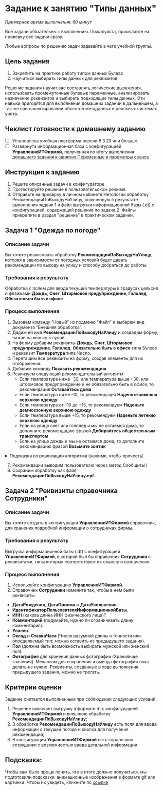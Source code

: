 # Задание к занятию "Типы данных"
_Примерное время выполнения: 60 минут_

Все задачи обязательны к выполнению. Пожалуйста, присылайте на проверку все задачи сразу.

Любые вопросы по решению задач задавайте в чате учебной группы.

## Цель задания

1. Закрепить на практике работу типом данных Булево
2. Научиться выбирать типы данных для реквизитов

Решение задания научит вас составлять логические выражения, использовать промежуточные булевые переменные, анализировать назначение реквизитов и выбирать подходящие типы данных. Эти навыки пригодятся для выполнения домашних заданий в дальнейшем, а так же при проектировании объектов метаданных в реальных системах учета.

## Чеклист готовности к домашнему заданию

- [ ] Установлена учебная платформа версии 8.3.20 или больше.
- [ ] Развернута информационная база с конфигурацией **УправлениеИТФирмой**, полученная по итогу выполнения [домашнего задания к занятию Переменные и параметры сеанса](/homework-2-2.md)

## Инструкция к заданию

1. Решите описанные задачи в конфигураторе.
2. Протестируйте решение в пользовательском режиме.
3. Отправьте на проверку в личном кабинете Нетологии обработку РекомендацииПоВыходуНаУлицу, полученную в результате выполнения задачи 1 и файл выгрузки информационной базы (.dt) с конфигурацией, содержащей решение по задаче 2. Файлы прикрепите в раздел "решение" в практическом задании.

## Задача 1 "Одежда по погоде"

### Описание задачи
Вы хотите реализовать обработку **РекомендацииПоВыходуНаУлицу**, которая в зависимости от погодных условий будет давать рекомендации по выходу на улицу и способу добраться до работы.

### Требования к результату
Обработка с полем для ввода текущей температуры в градусах цельсия и флажками **Дождь**, **Снег**, **Штормовое предупреждение**, **Гололед**, **Обязательно быть в офисе**

### Процесс выполнения
1. Вызовем команду "Новый" из подменю "Файл" и выберем вид документа "Внешняя обработка".
2. Дадим ей имя **РекомендацииПоВыходуНаУлицу** и создадим форму, нажав на кнопку с лупой.
3. На форму добавим реквизиты **Дождь**, **Снег**, **Штормовое предупреждение**, **Гололед**, **Обязательно быть в офисе** типа Булево и реквизит **Температура** типа Число.
4. Перетащим все реквизиты на форму, создав элементы для их отображения.
5. Добавим команду **Показать рекомендацию**.
6. Реализуем следующий рекомендательный алгоритм:
    - Если температура ниже -30, или температура выше +30, или штормовое предупреждение и не обязательно быть в офисе, то рекомендация **Оставайтесь дома**
    - Если температура ниже -10, то рекомендация **Наденьте зимнюю верхнюю одежду**
    - Если температура от -10 до +15, то рекомендуем **Наденьте демисезонную верхнюю одежду**
    - Если температура выше +15, то рекомендуем **Наденьте летнюю верхнюю одежду**
    - Если на улице снег или гололед и мы не остаемся дома, то дополните рекомендацию фразой **Добирайтесь общественным транспортом** 
    - Если на улице дождь и мы не остаемся дома, то дополните рекомендацию фразой **Возьмите зонтик** 

<details>
  <summary>Подсказка по реализации алгоритма (нажими, чтобы прочесть)</summary>
  
Для проверки, что мы не остаемся дома удобно создать отдельную переменную:

```bsl
    ОставайтесьДома = Температура < -30 Или ...;
    Если ОставайтесьДома Тогда
        Сообщить("...");
    КонецЕсли;
    Если Снег И Не ОставайтесьДома ... Тогда
        Сообщить("...");
    КонецЕсли;
```

или использовать ранний возврат, если принято решение остаться дома:

```bsl
    Если Температура < -30 Или ... Тогда
        Сообщить("...");
        Возврат;
    КонецЕсли;
```

</details>

7. Рекомендации выводим пользователю через метод Сообщить()
8. Сохраним обработку как файл **РекомендацииПоВыходуНаУлицу.epf**.

## Задача 2 "Реквизиты справочника Сотрудники"

### Описание задачи
Вы хотите создать в конфигурации **УправлениеИТФирмой** справочник, для хранения подробной информации о сотрудниках фирмы.

### Требования к результату
Выгрузка информационной базы (.dt) с конфигурацией **УправлениеИТФирмой**, в которой был бы справочник **Сотрудники** с реквизитами, типы которых соответствуют их смыслу и назначению.

### Процесс выполнения
1. Используйте конфигурацию **УправлениеИТФирмой**.
2. Справочник **Сотрудники** измените так, чтобы в нем были реквизиты:
* **ДатаРождения**, **ДатаПриема** и **ДатаУвольнения**.
* **ИдентификаторПользователяИнформационнойБазы**.
* **ИНН** (какова длина ИНН физического лица)?
* **Комментарий** (подумайте, нужно ли ограничивать длину комментария).
* **Уволен**.
* **Оклад** и **СтавкаЧаса** (Число разумной длины и точности или определяемый тип; можно оставить из предыдущего задания).
* **Пол** (должна быть возможность выбирать мужской или женский пол).
* **Фотография** для хранения данных фотографии (Хранилище значения). Механизм для сохранения и вывода фотографии пока делать не нужно.
Реквизиты, созданные в ходе выполнения предыдущего задания, можно не трогать.

## Критерии оценки

Задание считается выполненным при соблюдении следующих условий:
1. Решение включает выгрузку в формате dt с конфигурацией **УправлениеИТФирмой** и внешнюю обработку **РекомендацииПоВыходуНаУлицу**;
2. В обработке **РекомендацииПоВыходуНаУлицу** есть поля для ввода информации о текущей погоде и кнопка для получения рекомендаций;
3. В конфигурации **УправлениеИТФирмой** есть справочник сотрудники с возможностью ввода детальной информации.

## Подсказка:

Чтобы вам было проще понять, что в итоге должно получиться, мы подготовили подсказки: анимационные изображения в формате gif или картинки. Чтобы их увидеть, кликните по [ссылке](https://github.com/netology-code/1c-homeworks/blob/vy-new-format/Examples/homework-2-3-example.md)
